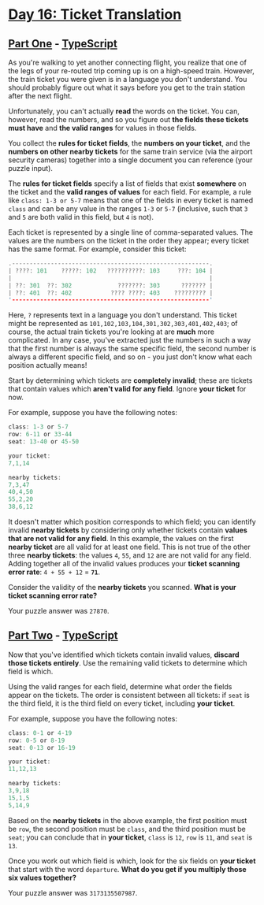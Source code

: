 # [Day 16: Ticket Translation](https://adventofcode.com/2020/day/16)

## [Part One](https://adventofcode.com/2020/day/16#part1) - [TypeScript](/solutions/typescript/src/p1.ts)

As you're walking to yet another connecting flight, you realize that one of the
legs of your re-routed trip coming up is on a high-speed train. However, the
train ticket you were given is in a language you don't understand. You should
probably figure out what it says before you get to the train station after the
next flight.

Unfortunately, you can't actually **read** the words on the ticket. You can,
however, read the numbers, and so you figure out **the fields these tickets must
have** and **the valid ranges** for values in those fields.

You collect the **rules for ticket fields**, the **numbers on your ticket**, and
the **numbers on other nearby tickets** for the same train service (via the
airport security cameras) together into a single document you can reference
(your puzzle input).

The **rules for ticket fields** specify a list of fields that exist
**somewhere** on the ticket and the **valid ranges of values** for each field.
For example, a rule like `class: 1-3 or 5-7` means that one of the fields in
every ticket is named `class` and can be any value in the ranges `1-3` or `5-7`
(inclusive, such that `3` and `5` are both valid in this field, but `4` is not).

Each ticket is represented by a single line of comma-separated values. The
values are the numbers on the ticket in the order they appear; every ticket has
the same format. For example, consider this ticket:

```rs
.--------------------------------------------------------.
| ????: 101    ?????: 102   ??????????: 103     ???: 104 |
|                                                        |
| ??: 301  ??: 302             ???????: 303      ??????? |
| ??: 401  ??: 402           ???? ????: 403    ????????? |
'--------------------------------------------------------'
```

Here, `?` represents text in a language you don't understand. This ticket might
be represented as `101,102,103,104,301,302,303,401,402,403`; of course, the
actual train tickets you're looking at are **much** more complicated. In any
case, you've extracted just the numbers in such a way that the first number is
always the same specific field, the second number is always a different specific
field, and so on - you just don't know what each position actually means!

Start by determining which tickets are **completely invalid**; these are tickets
that contain values which **aren't valid for any field**. Ignore **your ticket**
for now.

For example, suppose you have the following notes:

```rs
class: 1-3 or 5-7
row: 6-11 or 33-44
seat: 13-40 or 45-50

your ticket:
7,1,14

nearby tickets:
7,3,47
40,4,50
55,2,20
38,6,12
```

It doesn't matter which position corresponds to which field; you can identify
invalid **nearby tickets** by considering only whether tickets contain **values
that are not valid for any field**. In this example, the values on the first
**nearby ticket** are all valid for at least one field. This is not true of the
other three **nearby tickets**: the values `4`, `55`, and `12` are are not valid
for any field. Adding together all of the invalid values produces your **ticket
scanning error rate**: `4 + 55 + 12` = **`71`**.

Consider the validity of the **nearby tickets** you scanned. **What is your
ticket scanning error rate?**

Your puzzle answer was `27870`.

## [Part Two](https://adventofcode.com/2020/day/16#part2) - [TypeScript](/solutions/typescript/src/p2.ts)

Now that you've identified which tickets contain invalid values, **discard those
tickets entirely**. Use the remaining valid tickets to determine which field is
which.

Using the valid ranges for each field, determine what order the fields appear on
the tickets. The order is consistent between all tickets: if `seat` is the third
field, it is the third field on every ticket, including **your ticket**.

For example, suppose you have the following notes:

```rs
class: 0-1 or 4-19
row: 0-5 or 8-19
seat: 0-13 or 16-19

your ticket:
11,12,13

nearby tickets:
3,9,18
15,1,5
5,14,9
```

Based on the **nearby tickets** in the above example, the first position must be
`row`, the second position must be `class`, and the third position must be
`seat`; you can conclude that in **your ticket**, `class` is `12`, `row` is
`11`, and `seat` is `13`.

Once you work out which field is which, look for the six fields on **your
ticket** that start with the word `departure`. **What do you get if you multiply
those six values together?**

Your puzzle answer was `3173135507987`.
